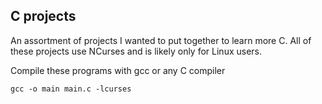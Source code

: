 ## C projects

An assortment of projects I wanted to put together to learn more C. 
All of these projects use NCurses and is likely only for Linux users. 

Compile these programs with gcc or any C compiler

``gcc -o main main.c -lcurses``